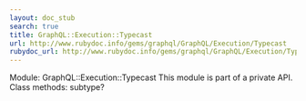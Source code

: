 ```yaml
---
layout: doc_stub
search: true
title: GraphQL::Execution::Typecast
url: http://www.rubydoc.info/gems/graphql/GraphQL/Execution/Typecast
rubydoc_url: http://www.rubydoc.info/gems/graphql/GraphQL/Execution/Typecast
---
```


Module: GraphQL::Execution::Typecast
This module is part of a private API.
Class methods:
subtype?

